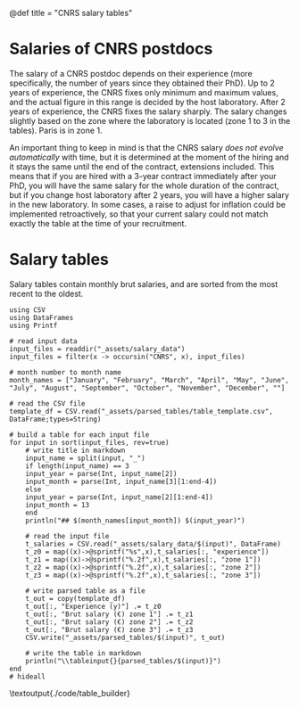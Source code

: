 
@def title = "CNRS salary tables"

# Salaries of CNRS postdocs
The salary of a CNRS postdoc depends on their experience (more specifically, the number of years since they obtained their PhD).
Up to 2 years of experience, the CNRS fixes only minimum and maximum values, and the actual figure in this range is decided by the host laboratory.
After 2 years of experience, the CNRS fixes the salary sharply.
The salary changes slightly based on the zone where the laboratory is located (zone 1 to 3 in the tables). 
Paris is in zone 1.

An important thing to keep in mind is that the CNRS salary _does not evolve automatically_ with time, but it is determined at the moment of the hiring and it stays the same until the end of the contract, extensions included.
This means that if you are hired with a 3-year contract immediately after your PhD, you will have the same salary for the whole duration of the contract, but if you change host laboratory after 2 years, you will have a higher salary in the new laboratory.
In some cases, a raise to adjust for inflation could be implemented retroactively, so that your current salary could not match exactly the table at the time of your recruitment.



# Salary tables

Salary tables contain monthly brut salaries, and are sorted from the most recent to the oldest.


```julia:./code/table_builder
using CSV
using DataFrames
using Printf

# read input data
input_files = readdir("_assets/salary_data")
input_files = filter(x -> occursin("CNRS", x), input_files)

# month number to month name
month_names = ["January", "February", "March", "April", "May", "June", "July", "August", "September", "October", "November", "December", ""]

# read the CSV file
template_df = CSV.read("_assets/parsed_tables/table_template.csv", DataFrame;types=String)

# build a table for each input file
for input in sort(input_files, rev=true)
    # write title in markdown
    input_name = split(input, "_")
    if length(input_name) == 3
	input_year = parse(Int, input_name[2])
	input_month = parse(Int, input_name[3][1:end-4])
    else
	input_year = parse(Int, input_name[2][1:end-4])
	input_month = 13
    end
    println("## $(month_names[input_month]) $(input_year)")

    # read the input file
    t_salaries = CSV.read("_assets/salary_data/$(input)", DataFrame)
    t_z0 = map((x)->@sprintf("%s",x),t_salaries[:, "experience"])
    t_z1 = map((x)->@sprintf("%.2f",x),t_salaries[:, "zone 1"])
    t_z2 = map((x)->@sprintf("%.2f",x),t_salaries[:, "zone 2"])
    t_z3 = map((x)->@sprintf("%.2f",x),t_salaries[:, "zone 3"])

    # write parsed table as a file
    t_out = copy(template_df)
    t_out[:, "Experience (y)"] .= t_z0
    t_out[:, "Brut salary (€) zone 1"] .= t_z1
    t_out[:, "Brut salary (€) zone 2"] .= t_z2
    t_out[:, "Brut salary (€) zone 3"] .= t_z3
    CSV.write("_assets/parsed_tables/$(input)", t_out)

    # write the table in markdown
    println("\\tableinput{}{parsed_tables/$(input)}")
end
# hideall
```

\textoutput{./code/table_builder}
